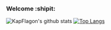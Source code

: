 ### Welcome :shipit:
<!--
**KapFlagon/KapFlagon** is a ✨ _special_ ✨ repository because its `README.md` (this file) appears on your GitHub profile.

Here are some ideas to get you started:
- 🔭 I’m currently working on ...
- 🌱 I’m currently learning ...
- 👯 I’m looking to collaborate on ...
- 🤔 I’m looking for help with ...
- 💬 Ask me about ...
- 📫 How to reach me: ...
- 😄 Pronouns: ...
- ⚡ Fun fact: ...
- https://github.com/markdown-templates/markdown-emojis
-->

![KapFlagon's github stats](https://github-readme-stats.vercel.app/api?username=KapFlagon&theme=transparent)
[![Top Langs](https://github-readme-stats.vercel.app/api/top-langs/?username=KapFlagon&layout=compact&theme=transparent)](https://github.com/KapFlagon/github-readme-stats)
